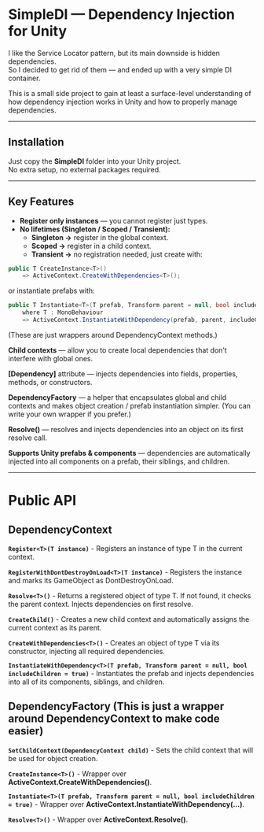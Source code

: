 # SimpleDI — Dependency Injection for Unity  

I like the Service Locator pattern, but its main downside is hidden dependencies.  
So I decided to get rid of them — and ended up with a very simple DI container.  

This is a small side project to gain at least a surface-level understanding of how dependency injection works in Unity and how to properly manage dependencies.  

---

## Installation  

Just copy the **SimpleDI** folder into your Unity project.  
No extra setup, no external packages required.  

---

## Key Features  

- **Register only instances** — you cannot register just types.  
- **No lifetimes (Singleton / Scoped / Transient):**  
  - **Singleton →** register in the global context.  
  - **Scoped →** register in a child context.  
  - **Transient →** no registration needed, just create with:  

```csharp
public T CreateInstance<T>() 
    => ActiveContext.CreateWithDependencies<T>();
```
or instantiate prefabs with:
```csharp
public T Instantiate<T>(T prefab, Transform parent = null, bool includeChildren = true)
    where T : MonoBehaviour
    => ActiveContext.InstantiateWithDependency(prefab, parent, includeChildren)
```

(These are just wrappers around DependencyContext methods.)

**Child contexts** — allow you to create local dependencies that don’t interfere with global ones.

 **[Dependency]** attribute — injects dependencies into fields, properties, methods, or constructors.

**DependencyFactory** — a helper that encapsulates global and child contexts and makes object creation / prefab instantiation simpler.
(You can write your own wrapper if you prefer.)

**Resolve<T>()** — resolves and injects dependencies into an object on its first resolve call.

**Supports Unity prefabs & components** — dependencies are automatically injected into all components on a prefab, their siblings, and children.

---

# Public API

## DependencyContext

**`Register<T>(T instance)`** -	Registers an instance of type T in the current context.

**`RegisterWithDontDestroyOnLoad<T>(T instance)`** - Registers the instance and marks its GameObject as DontDestroyOnLoad.

**`Resolve<T>()`** - Returns a registered object of type T. If not found, it checks the parent context. Injects dependencies on first resolve.

**`CreateChild()`**	- Creates a new child context and automatically assigns the current context as its parent.

**`CreateWithDependencies<T>()`**	- Creates an object of type T via its constructor, injecting all required dependencies.

**`InstantiateWithDependency<T>(T prefab, Transform parent = null, bool includeChildren = true)`**	- Instantiates the prefab and injects dependencies into all of its components, siblings, and children.

## DependencyFactory (This is just a wrapper around DependencyContext to make code easier)


**`SetChildContext(DependencyContext child)`** -	Sets the child context that will be used for object creation.

**`CreateInstance<T>()`** -	Wrapper over **ActiveContext.CreateWithDependencies<T>()**.

**`Instantiate<T>(T prefab, Transform parent = null, bool includeChildren = true)`** -	Wrapper over **ActiveContext.InstantiateWithDependency(...)**.

**`Resolve<T>()`** -	Wrapper over **ActiveContext.Resolve<T>()**.
